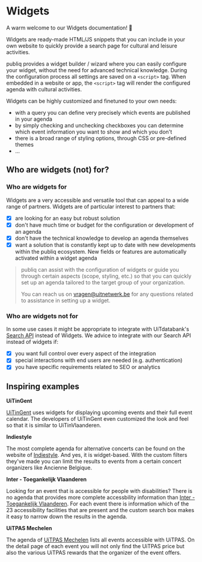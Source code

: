 # Widgets

A warm welcome to our Widgets documentation! 👋

Widgets are ready-made HTML/JS snippets that you can include in your own website to quickly provide a search page for cultural and leisure activities.

publiq provides a widget builder / wizard where you can easily configure your widget, without the need for advanced technical knowledge. During the configuration process all settings are saved on a `<script>` tag. When embedded in a website or app, the `<script>` tag will render the configured agenda with cultural activities.

Widgets can be highly customized and finetuned to your own needs:

* with a query you can define very precisely which events are published in your agenda
* by simply checking and unchecking checkboxes you can determine which event information you want to show and which you don't
* there is a broad range of styling options, through CSS or pre-defined themes
* ...

## Who are widgets (not) for?

### Who are widgets for

Widgets are a very accessible and versatile tool that can appeal to a wide range of partners. Widgets are of particular interest to partners that:

* [x] are looking for an easy but robust solution
* [x] don't have much time or budget for the configuration or development of an agenda
* [x] don't have the technical knowledge to develop an agenda themselves
* [x] want a solution that is constantly kept up to date with new developments within the publiq ecosystem. New fields or features are automatically activated within a widget agenda

> publiq can assist with the configuration of widgets or guide you through certain aspects (scope, styling, etc.) so that you can quickly set up an agenda tailored to the target group of your organization.
>
> You can reach us on <vragen@uitnetwerk.be> for any questions related to assistance in setting up a widget.

### Who are widgets not for

In some use cases it might be appropriate to integrate with UiTdatabank's [Search API](https://docs.publiq.be/docs/uitdatabank/87dec20235b44-search-api) instead of Widgets. We advice to integrate with our Search API instead of widgets if:

* [x] you want full control over every aspect of the integration
* [x] special interactions with end users are needed (e.g. authentication)
* [x] you have specific requirements related to SEO or analytics

## Inspiring examples

**UiTinGent**

[UiTinGent](https://stad.gent/nl/uit-in-gent) uses widgets for displaying upcoming events and their full event calendar. The developers of UiTinGent even customized the look and feel so that it is similar to UiTinVlaanderen.

**Indiestyle**

The most complete agenda for alternative concerts can be found on the website of [Indiestyle](https://www.indiestyle.be/agenda). And yes, it is widget-based. With the custom filters they've made you can limit the results to events from a certain concert organizers like Ancienne Belgique.

**Inter - Toegankelijk Vlaanderen**

Looking for an event that is accessible for people with disabilities? There is no agenda that provides more complete accessbility information than [Inter - Toegankelijk Vlaanderen](https://inter.vlaanderen/alle-evenementen). For each event there is information which of the 23 accessibility facilities that are present and the custom search box makes it easy to narrow down the results in the agenda.

**UiTPAS Mechelen**

The agenda of [UiTPAS Mechelen](https://uitin.mechelen.be/uitpas-activiteiten) lists all events accessible with UiTPAS. On the detail page of each event you will not only find the UiTPAS price but also the various UiTPAS rewards that the organizer of the event offers.
